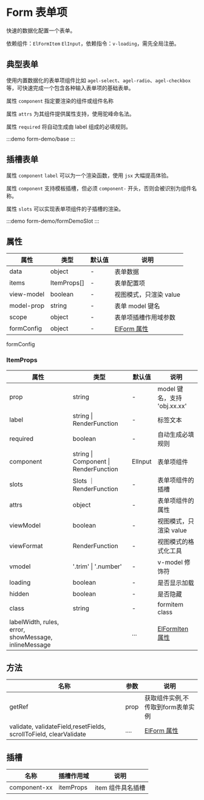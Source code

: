 # Form 表单项

快速的数据化配置一个表单。

依赖组件：`ElFormItem` `ElInput`，依赖指令：`v-loading`，需先全局注册。


## 典型表单

使用内置数据化的表单项组件比如 `agel-select`、`agel-radio`、`agel-checkbox`等，可快速完成一个包含各种输入表单项的基础表单。

属性 `component` 指定要渲染的组件或组件名称

属性 `attrs` 为其组件提供属性支持，使用驼峰命名法。

属性 `required` 将自动生成由 label 组成的必填规则。

:::demo 
form-demo/base
:::


## 插槽表单

属性 `component` `label` 可以为一个渲染函数，使用 `jsx` 大幅提高体验。

属性 `component` 支持模板插槽，但必须 `component-` 开头，否则会被识别为组件名称。

属性 `slots` 可以实现表单项组件的子插槽的渲染。

:::demo 
form-demo/formDemoSlot
:::


## 属性

| 属性 | 类型  | 默认值 | 说明  
| --- | ---   | ---   | --- 
| data | object | - | 表单数据 
| items | ItemProps[] | - | 表单配置项 
| view-model | boolean | - | 视图模式，只渲染 value
| model-prop | string | - | 表单 model 键名 
| scope | object | - | 表单项插槽作用域参数
| formConfig | object | - | [ElForm 属性](https://element-plus.gitee.io/zh-CN/component/form.html#form-attributes)


formConfig

### ItemProps

| 属性 | 类型  | 默认值 | 说明  
| --- | ---   | ---   | --- 
| prop | string | - | model 键名，支持 'obj.xx.xx' 
| label | string \| RenderFunction | - | 标签文本 
| required | boolean | - | 自动生成必填规则
| component | string \| Component \| RenderFunction  | ElInput | 表单项组件
| slots | Slots ｜ RenderFunction | - | 表单项组件的插槽
| attrs | object | - | 表单项组件的属性
| viewModel | boolean | - | 视图模式，只渲染 value
| viewFormat | RenderFunction | - | 视图模式的格式化工具
| vmodel | '.trim' \| '.number' | - | v-model 修饰符
| loading | boolean | - | 是否显示加载
| hidden | boolean | - | 是否隐藏
| class  | string   | - | formitem class
| labelWidth, rules, error, showMessage,  inlineMessage  |  | ... |  [ElFormIten 属性](https://element-plus.gitee.io/zh-CN/component/layout.html#col-attributes)|


## 方法

| 名称            | 参数  |   说明                                   | 
| -----------    | ------- | -----------------------------  |
| getRef    | prop  |  获取组件实例,不传取到form表单实例       |
| validate, validateField,resetFields, scrollToField, clearValidate | .... | [ElForm 属性](https://element-plus.gitee.io/zh-CN/component/form.html#form-events)

## 插槽

| 名称            | 插槽作用域|   说明                                   | 
| -----------    |   ------- | -----------------------------  |
| component-xx        | itemProps |  item 组件具名插槽           | 